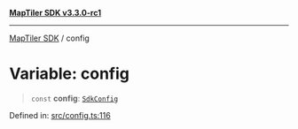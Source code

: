 [**MapTiler SDK v3.3.0-rc1**](../README.md)

***

[MapTiler SDK](../README.md) / config

# Variable: config

> `const` **config**: [`SdkConfig`](../classes/SdkConfig.md)

Defined in: [src/config.ts:116](https://github.com/maptiler/maptiler-sdk-js/blob/d9cb958ebf063ecde2f6f583eb172e5a83460e6a/src/config.ts#L116)
